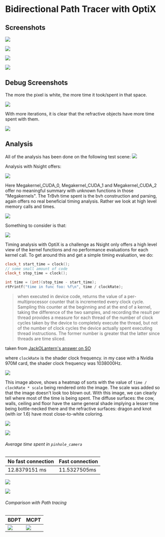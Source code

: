 # Bidirectional Path Tracer with OptiX

Screenshots
-----------

![](VCM/img/bdpt_test_scene.PNG)

![](VCM/img/cornell_knot_bdpt.PNG)

![](VCM/img/stfd_drgn_bdpt.PNG)

![](VCM/img/bdpt_glass.PNG)

Debug Screenshots
-----------------

The more the pixel is white, the more time it took/spent in that space.

![](VCM/img/debug_heatmap.PNG)

With more iterations, it is clear that the refractive objects have more time spent with them.

![](VCM/img/debug_heatmap2.PNG)


Analysis
--------
All of the analysis has been done on the following test scene:
![](VCM/img/bdpt_test_scene.PNG)

Analysis with Nsight offers:

![](VCM/img/device_time.PNG)

Here Megakernel_CUDA_0, Megakernel_CUDA_1 and Megakernel_CUDA_2 offer no meaningful summary with unknown functions in those "Megakernels". The TrBvh time spent is the bvh construction and parsing, again offers no real beneficial timing analysis. Rather we look at high level memory calls and times.

![](VCM/img/cuda_mem_copies.PNG)

Something to consider is that:

![](VCM/img/gpu_devices.PNG)

Timing analysis with OptiX is a challenge as Nsight only offers a high level view of the kernel functions and no performance evaluations for each kernel call. To get around this and get a simple timing evaluation, we do:

```c++
clock_t start_time = clock();
// some small amount of code
clock_t stop_time = clock();

int time = (int)(stop_time - start_time);
rtPrintf("time in func foo: %f\n", time / clockRate);
```

>  when executed in device code, returns the value of a per-multiprocessor counter that is incremented every clock cycle. Sampling this counter at the beginning and at the end of a kernel, taking the difference of the two samples, and recording the result per thread provides a measure for each thread of the number of clock cycles taken by the device to completely execute the thread, but not of the number of clock cycles the device actually spent executing thread instructions. The former number is greater that the latter since threads are time sliced.

taken from [JackOLantern's answer on SO](http://stackoverflow.com/questions/19527038/how-to-measure-the-time-of-the-device-functions-when-they-are-called-in-kernel-f)

where `clockRate` is the shader clock frequency.
in my case with a Nvidia 970M card, the shader clock frequency was 1038000Hz.

![](VCM/img/debug_heatmap3.PNG)

This image above, shows a heatmap of sorts with the value of `time / clockRate * scale` being rendered onto the image. The scale was added so that the image doesn't look too blown out.
With this image, we can clearly tell where most of the time is being spent. The diffuse surfaces: the cow, walls, ceiling and floor have the same general shade implying a lesser time being bottle-necked there and the refractive surfaces: dragon and knot (with ior 1.6) have most close-to-white coloring.

![](VCM/img/connectiontype_bdpt.png)

![](VCM/img/connection_tpye2.png)

###### Average time spent in `pinhole_camera`
| No fast connection | Fast connection |
| --------------- | ------------------ |
| 12.8379151 ms   | 11.5327505ms       |

![](VCM/img/time_JointVertices.png)

![](VCM/img/time_DLE.png)

###### Comparison with Path tracing

| BDPT | MCPT |
| ---- | ---- |
| ![](VCM/img/bdpt_red.PNG) | ![](VCM/img/mcpt_red.PNG) |
